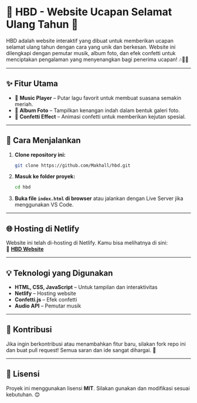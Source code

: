 # 🎉 HBD - Website Ucapan Selamat Ulang Tahun 🎂

HBD adalah website interaktif yang dibuat untuk memberikan ucapan selamat ulang tahun dengan cara yang unik dan berkesan. Website ini dilengkapi dengan pemutar musik, album foto, dan efek confetti untuk menciptakan pengalaman yang menyenangkan bagi penerima ucapan! 🎶📸🎊

---

## ✨ Fitur Utama

- 🎵 **Music Player** – Putar lagu favorit untuk membuat suasana semakin meriah.
- 📸 **Album Foto** – Tampilkan kenangan indah dalam bentuk galeri foto.
- 🎊 **Confetti Effect** – Animasi confetti untuk memberikan kejutan spesial.

---

## 🚀 Cara Menjalankan

1. **Clone repository ini:**  
   ```sh
   git clone https://github.com/Makhall/hbd.git
   ```
2. **Masuk ke folder proyek:**  
   ```sh
   cd hbd
   ```
3. **Buka file `index.html` di browser** atau jalankan dengan Live Server jika menggunakan VS Code.

---

## 🌐 Hosting di Netlify

Website ini telah di-hosting di Netlify. Kamu bisa melihatnya di sini:  
🔗 **[HBD Website]([https://birthday-surprise-107e8f.netlify.app/])**

---

## 💡 Teknologi yang Digunakan

- **HTML, CSS, JavaScript** – Untuk tampilan dan interaktivitas
- **Netlify** – Hosting website
- **Confetti.js** – Efek confetti
- **Audio API** – Pemutar musik

---

## 🤝 Kontribusi

Jika ingin berkontribusi atau menambahkan fitur baru, silakan fork repo ini dan buat pull request! Semua saran dan ide sangat dihargai. 🎈

---

## 📜 Lisensi

Proyek ini menggunakan lisensi **MIT**. Silakan gunakan dan modifikasi sesuai kebutuhan. 😊


